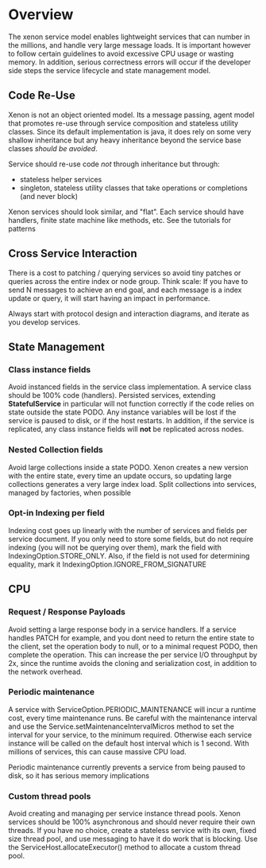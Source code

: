 # Overview

The xenon service model enables lightweight services that can number in the millions, and handle very large message loads. It is important however to follow certain guidelines to avoid excessive CPU usage or wasting memory. In addition, serious correctness errors will occur if the developer side steps the service lifecycle and state management model.

## Code Re-Use 

Xenon is not an object oriented model. Its a message passing, agent model that promotes re-use through service composition and stateless utility classes. Since its default implementation is java, it does rely on some very shallow inheritance but any heavy inheritance beyond the service base classes *should be avoided*.

Service should re-use code *not* through inheritance but through:
 * stateless helper services
 * singleton, stateless utility classes that take operations or completions (and never block)

Xenon services should look similar, and "flat". Each service should have handlers, finite state machine like methods, etc. See the tutorials for patterns

## Cross Service Interaction

There is a cost to patching / querying services so avoid tiny patches or queries across the entire index or node group. Think scale: If you have to send N messages to achieve an end goal, and each message is a index update or query, it will start having an impact in performance.

Always start with protocol design and interaction diagrams, and iterate as you develop services.

## State Management

### Class instance fields
Avoid instanced fields in the service class implementation. A service class should be 100% code (handlers).
Persisted services, extending **StatefulService** in particular will not function correctly if the code relies on state outside the state PODO. Any instance variables will be lost if the service is paused to disk, or if the host restarts. In addition, if the service is replicated, any class instance fields will **not** be replicated across nodes. 

### Nested Collection fields

Avoid large collections inside a state PODO. Xenon creates a new version with the entire state, every time an update occurs, so updating large collections generates a very large index load. Split collections into services, managed by factories, when possible

### Opt-in Indexing per field

Indexing cost goes up linearly with the number of services and fields per service document. If you only need to store some fields, but do not require indexing (you will not be querying over them), mark the field with IndexingOption.STORE_ONLY. Also, if the field is not used for determining equality, mark it IndexingOption.IGNORE_FROM_SIGNATURE

## CPU

### Request / Response Payloads

Avoid setting a large response body in a service handlers. If a service handles PATCH for example, and you dont need to return the entire state to the client, set the operation body to null, or to a minimal request PODO, then complete the operation. This can increase the per service I/O throughput by 2x, since the runtime avoids the cloning and serialization cost, in addition to the network overhead.

### Periodic maintenance

A service with ServiceOption.PERIODIC_MAINTENANCE will incur a runtime cost, every time maintenance runs. Be careful with the maintenance interval and use the Service.setMaintenanceIntervalMicros method to set the interval for your service, to the minimum required. Otherwise each service instance will be called on the default host interval which is 1 second. With millions of services, this can cause massive CPU load.

Periodic maintenance currently prevents a service from being paused to disk, so it has serious memory implications

### Custom thread pools

Avoid creating and managing per service instance thread pools. Xenon services should be 100% asynchronous and should never require their own threads. If you have no choice, create a stateless service with its own, fixed size thread pool, and use messaging to have it do work that is blocking. Use the ServiceHost.allocateExecutor() method to allocate a custom thread pool.


